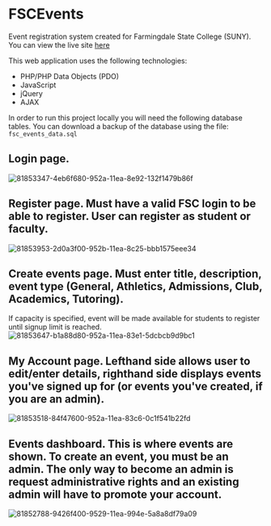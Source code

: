# FSCEvents
Event registration system created for Farmingdale State College (SUNY).
You can view the live site [here](fscevents.com) 

This web application uses the following technologies:
- PHP/PHP Data Objects (PDO)
- JavaScript
- jQuery
- AJAX

In order to run this project locally you will need the following database tables. You can download a backup of the database 
using the file: ```fsc_events_data.sql```

## Login page.
![81853347-4eb6f680-952a-11ea-8e92-132f1479b86f](https://user-images.githubusercontent.com/50625576/89063907-fc21f500-d336-11ea-99f2-f71c7b8ccdd3.png)

## Register page. Must have a valid FSC login to be able to register. User can register as student or faculty. 
![81853953-2d0a3f00-952b-11ea-8c25-bbb1575eee34](https://user-images.githubusercontent.com/50625576/89063714-b1a07880-d336-11ea-9e65-f8a5089b081e.png)

## Create events page. Must enter title, description, event type (General, Athletics, Admissions, Club, Academics, Tutoring).
If capacity is specified, event will be made available for students to register until signup limit is reached.
![81853647-b1a88d80-952a-11ea-83e1-5dcbcb9d9bc1](https://user-images.githubusercontent.com/50625576/89063846-e7ddf800-d336-11ea-8929-3f0deab183c3.png)

## My Account page. Lefthand side allows user to edit/enter details, righthand side displays events you've signed up for (or events you've created, if you are an admin).
![81853518-84f47600-952a-11ea-83c6-0c1f541b22fd](https://user-images.githubusercontent.com/50625576/89063871-f0cec980-d336-11ea-91a5-8b50c309ccb4.png)

## Events dashboard. This is where events are shown. To create an event, you must be an admin. The only way to become an admin is request administrative rights and an existing admin will have to promote your account.
![81852788-9426f400-9529-11ea-994e-5a8a8df79a09](https://user-images.githubusercontent.com/50625576/89063941-0d6b0180-d337-11ea-8aa6-5250808c851b.png)

